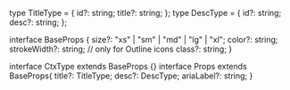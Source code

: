 type TitleType = {
id?: string;
title?: string;
};
type DescType = {
id?: string;
desc?: string;
};

interface BaseProps {
size?: "xs" | "sm" | "md" | "lg" | "xl";
color?: string;
strokeWidth?: string; // only for Outline icons
class?: string;
}

interface CtxType extends BaseProps {}
interface Props extends BaseProps{
title?: TitleType;
desc?: DescType;
ariaLabel?: string;
}
